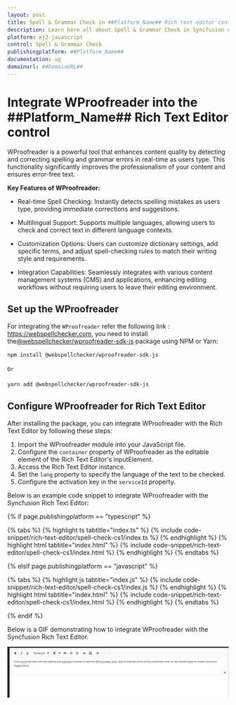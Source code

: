 ```yaml
---
layout: post
title: Spell & Grammar Check in ##Platform_Name## Rich text editor control | Syncfusion
description: Learn here all about Spell & Grammar Check in Syncfusion ##Platform_Name## Rich text editor control of Syncfusion Essential JS 2 and more.
platform: ej2-javascript
control: Spell & Grammar Check
publishingplatform: ##Platform_Name##
documentation: ug
domainurl: ##DomainURL##
---
```


# Integrate WProofreader into the ##Platform_Name## Rich Text Editor control

WProofreader is a powerful tool that enhances content quality by detecting and correcting spelling and grammar errors in real-time as users type. This functionality significantly improves the professionalism of your content and ensures error-free text.

**Key Features of WProofreader:**

* Real-time Spell Checking: Instantly detects spelling mistakes as users type, providing immediate corrections and suggestions.

* Multilingual Support: Supports multiple languages, allowing users to check and correct text in different language contexts.

* Customization Options: Users can customize dictionary settings, add specific terms, and adjust spell-checking rules to match their writing style and requirements.

* Integration Capabilities: Seamlessly integrates with various content management systems (CMS) and applications, enhancing editing workflows without requiring users to leave their editing environment.

## Set up the WProofreader

For integrating the `WProofreader` refer the following link : https://webspellchecker.com, you need to install the[@webspellchecker/wproofreader-sdk-js](https://www.npmjs.com/package/@webspellchecker/wproofreader-sdk-js) package using NPM or Yarn:

```bash
npm install @webspellchecker/wproofreader-sdk-js

Or

yarn add @webspellchecker/wproofreader-sdk-js

```

## Configure WProofreader for Rich Text Editor

After installing the package, you can integrate WProofreader with the Rich Text Editor by following these steps:

1. Import the WProofreader module into your JavaScript file.
2. Configure the `container` property of WProofreader as the editable element of the Rich Text Editor's inputElement.
3. Access the Rich Text Editor instance.
4. Set the `lang` property to specify the language of the text to be checked.
5. Configure the activation key in the `serviceId` property.


Below is an example code snippet to integrate WProofreader with the Syncfusion Rich Text Editor:

{% if page.publishingplatform == "typescript" %}

{% tabs %}
{% highlight ts tabtitle="index.ts" %}
{% include code-snippet/rich-text-editor/spell-check-cs1/index.ts %}
{% endhighlight %}
{% highlight html tabtitle="index.html" %}
{% include code-snippet/rich-text-editor/spell-check-cs1/index.html %}
{% endhighlight %}
{% endtabs %}

{% elsif page.publishingplatform == "javascript" %}

{% tabs %}
{% highlight js tabtitle="index.js" %}
{% include code-snippet/rich-text-editor/spell-check-cs1/index.js %}
{% endhighlight %}
{% highlight html tabtitle="index.html" %}
{% include code-snippet/rich-text-editor/spell-check-cs1/index.html %}
{% endhighlight %}
{% endtabs %}

{% endif %}

Below is a GIF demonstrating how to integrate WProofreader with the Syncfusion Rich Text Editor.

![WebSpellChecker](images/spell-grammar-check.gif)